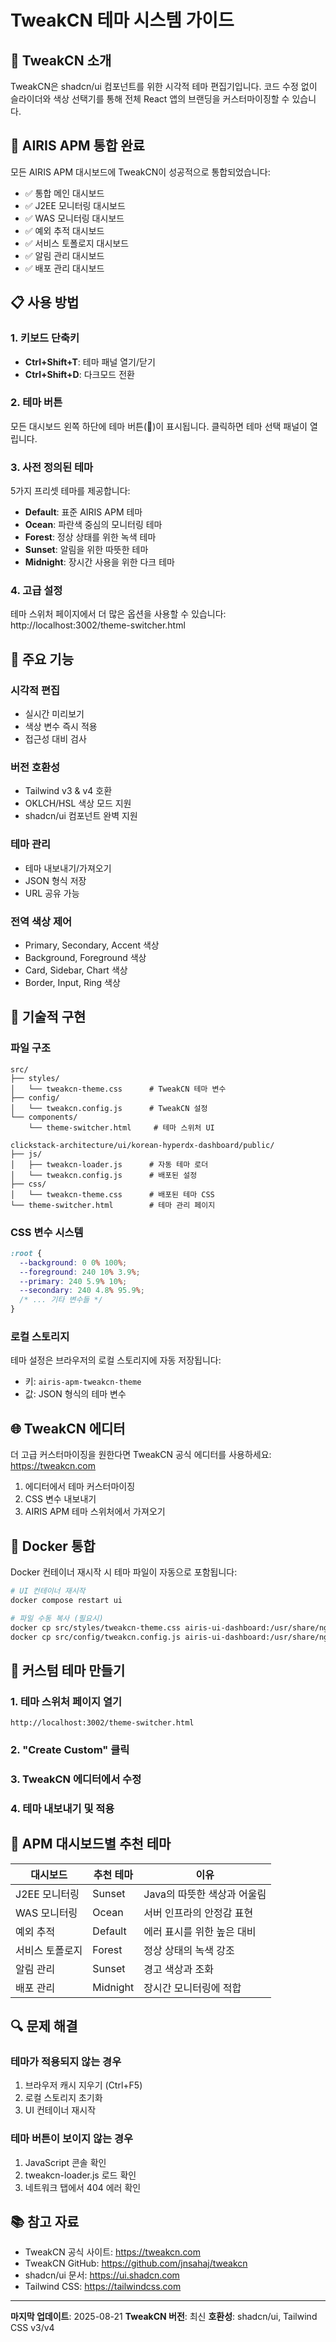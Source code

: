 # TweakCN 테마 시스템 가이드

## 🎨 TweakCN 소개

TweakCN은 shadcn/ui 컴포넌트를 위한 시각적 테마 편집기입니다. 코드 수정 없이 슬라이더와 색상 선택기를 통해 전체 React 앱의 브랜딩을 커스터마이징할 수 있습니다.

## 🚀 AIRIS APM 통합 완료

모든 AIRIS APM 대시보드에 TweakCN이 성공적으로 통합되었습니다:

- ✅ 통합 메인 대시보드
- ✅ J2EE 모니터링 대시보드
- ✅ WAS 모니터링 대시보드
- ✅ 예외 추적 대시보드
- ✅ 서비스 토폴로지 대시보드
- ✅ 알림 관리 대시보드
- ✅ 배포 관리 대시보드

## 📋 사용 방법

### 1. 키보드 단축키

- **Ctrl+Shift+T**: 테마 패널 열기/닫기
- **Ctrl+Shift+D**: 다크모드 전환

### 2. 테마 버튼

모든 대시보드 왼쪽 하단에 테마 버튼(🎨)이 표시됩니다. 클릭하면 테마 선택 패널이 열립니다.

### 3. 사전 정의된 테마

5가지 프리셋 테마를 제공합니다:

- **Default**: 표준 AIRIS APM 테마
- **Ocean**: 파란색 중심의 모니터링 테마
- **Forest**: 정상 상태를 위한 녹색 테마
- **Sunset**: 알림을 위한 따뜻한 테마
- **Midnight**: 장시간 사용을 위한 다크 테마

### 4. 고급 설정

테마 스위처 페이지에서 더 많은 옵션을 사용할 수 있습니다:
http://localhost:3002/theme-switcher.html

## 🎯 주요 기능

### 시각적 편집
- 실시간 미리보기
- 색상 변수 즉시 적용
- 접근성 대비 검사

### 버전 호환성
- Tailwind v3 & v4 호환
- OKLCH/HSL 색상 모드 지원
- shadcn/ui 컴포넌트 완벽 지원

### 테마 관리
- 테마 내보내기/가져오기
- JSON 형식 저장
- URL 공유 가능

### 전역 색상 제어
- Primary, Secondary, Accent 색상
- Background, Foreground 색상
- Card, Sidebar, Chart 색상
- Border, Input, Ring 색상

## 🔧 기술적 구현

### 파일 구조
```
src/
├── styles/
│   └── tweakcn-theme.css      # TweakCN 테마 변수
├── config/
│   └── tweakcn.config.js      # TweakCN 설정
└── components/
    └── theme-switcher.html     # 테마 스위처 UI

clickstack-architecture/ui/korean-hyperdx-dashboard/public/
├── js/
│   ├── tweakcn-loader.js      # 자동 테마 로더
│   └── tweakcn.config.js      # 배포된 설정
├── css/
│   └── tweakcn-theme.css      # 배포된 테마 CSS
└── theme-switcher.html        # 테마 관리 페이지
```

### CSS 변수 시스템
```css
:root {
  --background: 0 0% 100%;
  --foreground: 240 10% 3.9%;
  --primary: 240 5.9% 10%;
  --secondary: 240 4.8% 95.9%;
  /* ... 기타 변수들 */
}
```

### 로컬 스토리지
테마 설정은 브라우저의 로컬 스토리지에 자동 저장됩니다:
- 키: `airis-apm-tweakcn-theme`
- 값: JSON 형식의 테마 변수

## 🌐 TweakCN 에디터

더 고급 커스터마이징을 원한다면 TweakCN 공식 에디터를 사용하세요:
https://tweakcn.com

1. 에디터에서 테마 커스터마이징
2. CSS 변수 내보내기
3. AIRIS APM 테마 스위처에서 가져오기

## 🐳 Docker 통합

Docker 컨테이너 재시작 시 테마 파일이 자동으로 포함됩니다:

```bash
# UI 컨테이너 재시작
docker compose restart ui

# 파일 수동 복사 (필요시)
docker cp src/styles/tweakcn-theme.css airis-ui-dashboard:/usr/share/nginx/html/css/
docker cp src/config/tweakcn.config.js airis-ui-dashboard:/usr/share/nginx/html/js/
```

## 📝 커스텀 테마 만들기

### 1. 테마 스위처 페이지 열기
```
http://localhost:3002/theme-switcher.html
```

### 2. "Create Custom" 클릭

### 3. TweakCN 에디터에서 수정

### 4. 테마 내보내기 및 적용

## 🎨 APM 대시보드별 추천 테마

| 대시보드 | 추천 테마 | 이유 |
|---------|----------|------|
| J2EE 모니터링 | Sunset | Java의 따뜻한 색상과 어울림 |
| WAS 모니터링 | Ocean | 서버 인프라의 안정감 표현 |
| 예외 추적 | Default | 에러 표시를 위한 높은 대비 |
| 서비스 토폴로지 | Forest | 정상 상태의 녹색 강조 |
| 알림 관리 | Sunset | 경고 색상과 조화 |
| 배포 관리 | Midnight | 장시간 모니터링에 적합 |

## 🔍 문제 해결

### 테마가 적용되지 않는 경우
1. 브라우저 캐시 지우기 (Ctrl+F5)
2. 로컬 스토리지 초기화
3. UI 컨테이너 재시작

### 테마 버튼이 보이지 않는 경우
1. JavaScript 콘솔 확인
2. tweakcn-loader.js 로드 확인
3. 네트워크 탭에서 404 에러 확인

## 📚 참고 자료

- TweakCN 공식 사이트: https://tweakcn.com
- TweakCN GitHub: https://github.com/jnsahaj/tweakcn
- shadcn/ui 문서: https://ui.shadcn.com
- Tailwind CSS: https://tailwindcss.com

---

**마지막 업데이트**: 2025-08-21
**TweakCN 버전**: 최신
**호환성**: shadcn/ui, Tailwind CSS v3/v4